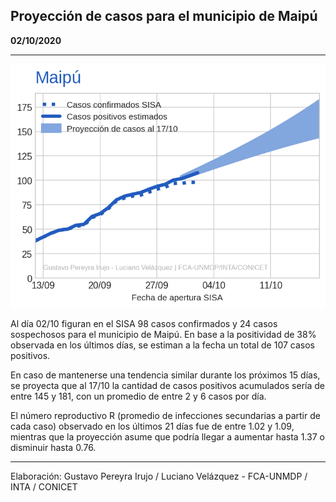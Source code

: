 ## Proyección de casos para el municipio de Maipú

**02/10/2020**

---
![](proyección_maipú.png?raw=true)

Al día 02/10 figuran en el SISA 98 casos confirmados y 24 casos sospechosos para el municipio de Maipú. En base a la positividad de 38% observada en los últimos días, se estiman a la fecha un total de 107 casos positivos.

En caso de mantenerse una tendencia similar durante los próximos 15 días, se proyecta que al 17/10 la cantidad de casos positivos acumulados sería de entre 145 y 181, con un promedio de entre 2 y 6 casos por día.

El número reproductivo R (promedio de infecciones secundarias a partir de cada caso) observado en los últimos 21 días fue de entre 1.02 y 1.09, mientras que la proyección asume que podría llegar a aumentar hasta 1.37 o disminuir hasta 0.76. 

---

Elaboración: Gustavo Pereyra Irujo / Luciano Velázquez - FCA-UNMDP / INTA / CONICET

